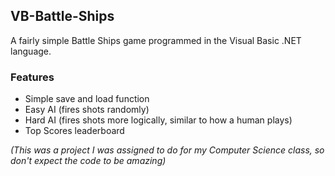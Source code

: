 ## VB-Battle-Ships

A fairly simple Battle Ships game programmed in the Visual Basic .NET language.

### Features

- Simple save and load function
- Easy AI (fires shots randomly)
- Hard AI (fires shots more logically, similar to how a human plays)
- Top Scores leaderboard

*(This was a project I was assigned to do for my Computer Science class, so don't expect the code to be amazing)*
